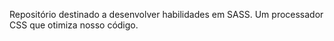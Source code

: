 Repositório destinado a desenvolver habilidades em SASS. Um processador CSS que otimiza nosso código.